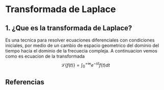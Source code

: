 # Transformada de Laplace
## 1.  ¿Que es la transformada de Laplace?
Es una tecnica para resolver ecuaciones diferenciales con condiciones iniciales, por medio de un cambio de espacio geometrico del dominio del tiempo hacia el dominio de la frecuecia compleja.
A continuacion vemos como es ecuacion de la transformada $$\mathcal{L}\{f(t)\}=\int_0^{+\infty} e^{-s t} f(t) d t$$
## Referencias
